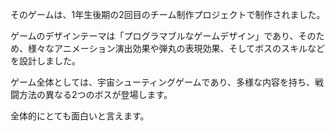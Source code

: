 そのゲームは、1年生後期の2回目のチーム制作プロジェクトで制作されました。

ゲームのデザインテーマは「プログラマブルなゲームデザイン」であり、そのため、様々なアニメーション演出効果や弾丸の表現効果、そしてボスのスキルなどを設計しました。

ゲーム全体としては、宇宙シューティングゲームであり、多様な内容を持ち、戦闘方法の異なる2つのボスが登場します。

全体的にとても面白いと言えます。

